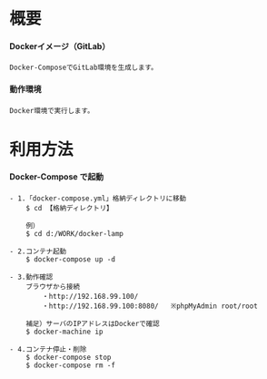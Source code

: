 # 概要

#### Dockerイメージ（GitLab）

    Docker-ComposeでGitLab環境を生成します。

#### 動作環境

    Docker環境で実行します。

# 利用方法

#### Docker-Compose で起動

    - 1.「docker-compose.yml」格納ディレクトリに移動
        $ cd 【格納ディレクトリ】
        
        例）
        $ cd d:/WORK/docker-lamp
    
    - 2.コンテナ起動
        $ docker-compose up -d

    - 3.動作確認
        ブラウザから接続
            ・http://192.168.99.100/
            ・http://192.168.99.100:8080/   ※phpMyAdmin root/root
        
        補足）サーバのIPアドレスはDockerで確認
        $ docker-machine ip

    - 4.コンテナ停止・削除
        $ docker-compose stop
        $ docker-compose rm -f
